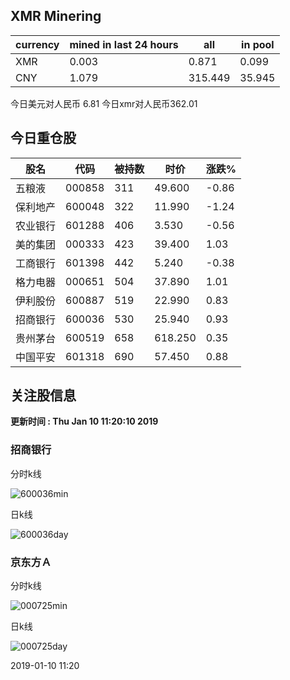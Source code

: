 ## XMR Minering

|currency|mined in last 24 hours|all|in pool|
|---|---|---|---|
|XMR|0.003|0.871|0.099|
|CNY|1.079|315.449|35.945|

今日美元对人民币 6.81	今日xmr对人民币362.01


## 今日重仓股 

|股名|代码|被持数|时价|涨跌%|
|---|---|---|---|---|
|五粮液|000858|311|49.600|-0.86|
|保利地产|600048|322|11.990|-1.24|
|农业银行|601288|406|3.530|-0.56|
|美的集团|000333|423|39.400|1.03|
|工商银行|601398|442|5.240|-0.38|
|格力电器|000651|504|37.890|1.01|
|伊利股份|600887|519|22.990|0.83|
|招商银行|600036|530|25.940|0.93|
|贵州茅台|600519|658|618.250|0.35|
|中国平安|601318|690|57.450|0.88|

## 关注股信息
**更新时间 : Thu Jan 10 11:20:10 2019**
### 招商银行 
分时k线

![600036min](http://image.sinajs.cn/newchart/min/n/sh600036.gif)

日k线

![600036day](http://image.sinajs.cn/newchart/daily/n/sh600036.gif)

### 京东方Ａ 
分时k线

![000725min](http://image.sinajs.cn/newchart/min/n/sz000725.gif)

日k线

![000725day](http://image.sinajs.cn/newchart/daily/n/sz000725.gif)

2019-01-10 11:20
